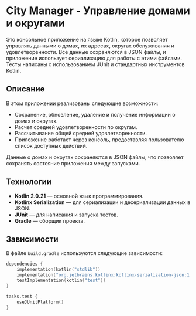 # City Manager - Управление домами и округами

Это консольное приложение на языке Kotlin, которое позволяет управлять данными о домах, их адресах, округах обслуживания и удовлетворенности. Все данные сохраняются в JSON файлы, и приложение использует сериализацию для работы с этими файлами. Тесты написаны с использованием JUnit и стандартных инструментов Kotlin.

## Описание

В этом приложении реализованы следующие возможности:
- Сохранение, обновление, удаление и получение информации о домах и округах.
- Расчет средней удовлетворенности по округам.
- Рассчитывание общей средней удовлетворенности.
- Приложение работает через консоль, предоставляя пользователю список доступных действий.

Данные о домах и округах сохраняются в JSON файлы, что позволяет сохранять состояние приложения между запусками.

## Технологии

- **Kotlin 2.0.21** — основной язык программирования.
- **Kotlinx Serialization** — для сериализации и десериализации данных в JSON.
- **JUnit** — для написания и запуска тестов.
- **Gradle** — сборщик проекта.

## Зависимости

В файле `build.gradle` используются следующие зависимости:

```kotlin
dependencies {
    implementation(kotlin("stdlib"))
    implementation("org.jetbrains.kotlinx:kotlinx-serialization-json:1.7.3")
    testImplementation(kotlin("test"))
}

tasks.test {
    useJUnitPlatform()
}
